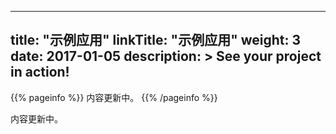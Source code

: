 
---
title: "示例应用"
linkTitle: "示例应用"
weight: 3
date: 2017-01-05
description: >
  See your project in action!
---

{{% pageinfo %}}
内容更新中。
{{% /pageinfo %}}

内容更新中。

